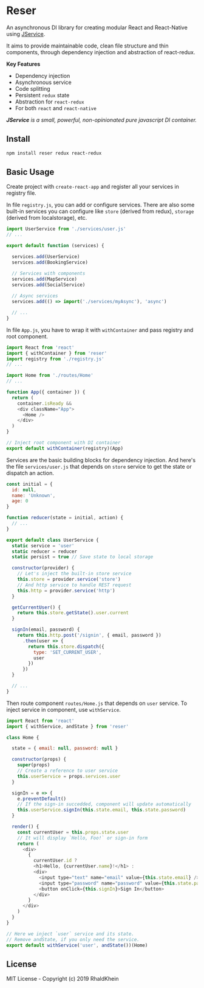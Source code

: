 # Reser

An asynchronous DI library for creating modular React and React-Native using [JService](https://github.com/rhaldkhein/jservice).

It aims to provide maintainable code, clean file structure and thin components, through dependency injection and abstraction of react-redux.

**Key Features**

- Dependency injection
- Asynchronous service
- Code splitting
- Persistent `redux` state
- Abstraction for `react-redux`
- For both `react` and `react-native`

***JService** is a small, powerful, non-opinionated pure javascript DI container.*

## Install

```sh
npm install reser redux react-redux
```

## Basic Usage

Create project with `create-react-app` and register all your services in registry file.

In file `registry.js`, you can add or configure services. There are also some built-in services you can configure like `store` (derived from redux), `storage` (derived from localstorage), etc.

```javascript
import UserService from './services/user.js'
// ...

export default function (services) {

  services.add(UserService)
  services.add(BookingService)

  // Services with components
  services.add(MapService)
  services.add(SocialService)
  
  // Async services
  services.add(() => import('./services/myAsync'), 'async')

  // ...
}
```

In file `App.js`, you have to wrap it with `withContainer` and pass registry and root component.

```javascript
import React from 'react'
import { withContainer } from 'reser'
import registry from './registry.js'
// ...

import Home from './routes/Home'
// ...

function App({ container }) {
  return (
    container.isReady &&
    <div className="App">
      <Home />
    </div>
  )
}

// Inject root component with DI container
export default withContainer(registry)(App)
```

Services are the basic building blocks for dependency injection. And here's the file `services/user.js` that depends on `store` service to get the state or dispatch an action.

```javascript
const initial = {
  id: null,
  name: 'Unknown',
  age: 0
}

function reducer(state = initial, action) {
  // ...
}

export default class UserService {
  static service = 'user'
  static reducer = reducer
  static persist = true // Save state to local storage

  constructor(provider) {
    // Let's inject the built-in store service
    this.store = provider.service('store')
    // And http service to handle REST request
    this.http = provider.service('http')
  }

  getCurrentUser() {
    return this.store.getState().user.current
  }

  signIn(email, password) {
    return this.http.post('/signin', { email, password })
      .then(user => {
        return this.store.dispatch({
          type: 'SET_CURRENT_USER',
          user
        })
      })
  }

  // ...
}
```

Then route component `routes/Home.js` that depends on `user` service. To inject service in component, use `withService`.

```javascript
import React from 'react'
import { withService, andState } from 'reser'

class Home {

  state = { email: null, password: null }

  constructor(props) {
    super(props)
    // Create a reference to user service
    this.userService = props.services.user
  }

  signIn = e => {
    e.preventDefault()
    // If the sign-in succedded, component will update automatically
    this.userService.signIn(this.state.email, this.state.password)
  }

  render() {
    const currentUser = this.props.state.user
    // It will display `Hello, Foo!` or sign-in form
    return (
      <div>
        {
          currentUser.id ?
          <h1>Hello, {currentUser.name}!</h1> :
          <div>
            <input type="text" name="email" value={this.state.email} />
            <input type="password" name="password" value={this.state.password}  />
            <button onClick={this.signIn}>Sign In</button>
          </div>
        }
      </div>
    )
  }
}

// Here we inject `user` service and its state.
// Remove andState, if you only need the service.
export default withService('user', andState())(Home)
```

## License

MIT License - Copyright (c) 2019 RhaldKhein

